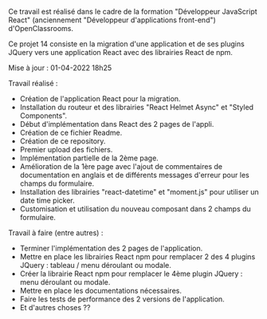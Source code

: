 Ce travail est réalisé dans le cadre de la formation "Développeur JavaScript React" (anciennement "Développeur d'applications front-end") d'OpenClassrooms.

Ce projet 14 consiste en la migration d'une application et de ses plugins JQuery vers une application React
avec des librairies React de npm.

Mise à jour : 01-04-2022 18h25

Travail réalisé :
- Création de l'application React pour la migration.
- Installation du routeur et des librairies "React Helmet Async" et "Styled Components".
- Début d'implémentation dans React des 2 pages de l'appli.
- Création de ce fichier Readme.
- Création de ce repository.
- Premier upload des fichiers.
- Implémentation partielle de la 2ème page.
- Amélioration de la 1ère page avec l'ajout de commentaires de documentation en anglais et de différents messages
d'erreur pour les champs du formulaire.
- Installation des librairies "react-datetime" et "moment.js" pour utiliser un date time picker.
- Customisation et utilisation du nouveau composant <Datetime/> dans 2 champs du formulaire.

Travail à faire (entre autres) :
- Terminer l'implémentation des 2 pages de l'application.
- Mettre en place les librairies React npm pour remplacer 2 des 4 plugins JQuery : tableau / menu déroulant ou
modale.
- Créer la librairie React npm pour remplacer le 4ème plugin JQuery : menu déroulant ou modale.
- Mettre en place les documentations nécessaires.
- Faire les tests de performance des 2 versions de l'application.
- Et d'autres choses ??